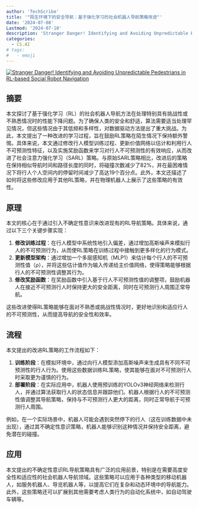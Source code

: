 ```yaml
---
author: 'TechScribe'
title: '"陌生环境下的安全导航：基于强化学习的社会机器人导航策略改进"'
date: '2024-07-08'
Lastmod: '2024-07-10'
description: 'Stranger Danger! Identifying and Avoiding Unpredictable Pedestrians in RL-based Social Robot Navigation'
categories:
  - CS.AI
# tags:
#   - emoji
---
```


[![Stranger Danger! Identifying and Avoiding Unpredictable Pedestrians in RL-based Social Robot Navigation](https://arxiv-research-1301205113.cos.ap-guangzhou.myqcloud.com/images/2407.06056v1.pdf_0.jpg)](https://arxiv.org/abs/2407.06056v1)

## 摘要

本文探讨了基于强化学习（RL）的社会机器人导航方法在处理特别具有挑战性或不熟悉情况时的性能下降问题。为了确保人类的安全和舒适，算法需要适当处理罕见情况，但这些情况由于其低频和多样性，对数据驱动方法提出了重大挑战。为此，本文提出了一种改进的学习过程，旨在鼓励RL策略在陌生情况下保持额外警惕。具体来说，本文通过修改行人模型训练过程、更新价值网络以估计和利用行人不可预测性特征，以及实施奖励函数来学习对行人不可预测性的有效响应，从而改进了社会注意力强化学习（SARL）策略。与原始SARL策略相比，改进后的策略在保持相似导航时间和路径长度的同时，将碰撞次数减少了82%，并在最困难情况下将行人个人空间内的停留时间减少了高达19个百分点。此外，本文还描述了如何将这些修改应用于其他RL策略，并在物理机器人上展示了这些策略的有效性。<!--more-->

## 原理

本文的核心在于通过引入不确定性意识来改进现有的RL导航策略。具体来说，通过以下三个关键步骤实现：
1. **修改训练过程**：在行人模型中系统性地引入偏差，通过增加高斯噪声来模拟行人的不可预测行为，从而使RL策略在训练过程中接触到更多样化的行为模式。
2. **更新模型架构**：通过增加一个多层感知机（MLP1）来估计每个行人的不可预测性值（ρ），并将这些估计值作为输入传递给主价值网络，使得策略能够根据行人的不可预测性调整其行为。
3. **修改奖励函数**：在奖励函数中引入基于行人不可预测性值的调整项，鼓励机器人在接近不可预测行人时保持更大的安全距离，同时在可预测行人周围正常导航。

这些改进使得RL策略能够在面对不熟悉或挑战性情况时，更好地识别和适应行人的不可预测性，从而提高导航的安全性和效率。

## 流程

本文提出的改进RL策略的工作流程如下：
1. **训练阶段**：在模拟环境中，通过向行人模型添加高斯噪声来生成具有不同不可预测性的行人行为。使用这些数据训练RL策略，使其能够在面对不可预测行人时采取更为谨慎的行为。
2. **部署阶段**：在实际应用中，机器人使用预训练的YOLOv3神经网络来检测行人，并通过算法获取行人的状态信息并跟踪他们。机器人根据行人的不可预测性值调整其导航策略，保持与不可预测行人更大的距离，同时正常导航于可预测行人周围。

例如，在一个实际场景中，机器人可能会遇到突然停下的行人（这在训练数据中未出现），通过其不确定性意识策略，机器人能够识别这种情况并保持安全距离，避免潜在的碰撞。

## 应用

本文提出的不确定性意识RL导航策略具有广泛的应用前景，特别是在需要高度安全性和适应性的社会机器人导航领域。这些策略可以应用于各种类型的移动机器人，如服务机器人、导览机器人等，以提高它们在复杂和动态环境中的导航能力。此外，这些策略还可以扩展到其他需要考虑人类行为的自动化系统中，如自动驾驶车辆等。